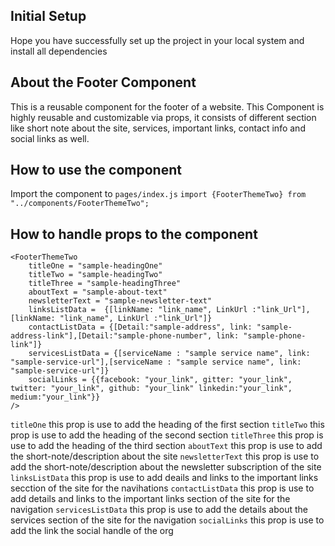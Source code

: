 ## Initial Setup

Hope you have successfully set up the project in your local system and install all dependencies

## About the Footer Component

This is a reusable component for the footer of a website. This Component is highly reusable and customizable via props, it consists of different section like short note about the site, services, important links, contact info and social links as well.

## How to use the component

Import the component to `pages/index.js`
`import {FooterThemeTwo} from "../components/FooterThemeTwo";`

## How to handle props to the component

```
<FooterThemeTwo
    titleOne = "sample-headingOne"
    titleTwo = "sample-headingTwo"
    titleThree = "sample-headingThree"
    aboutText = "sample-about-text"
    newsletterText = "sample-newsletter-text"
    linksListData =  {[linkName: "link_name", LinkUrl :"link_Url"],[linkName: "link_name", LinkUrl :"link_Url"]}
    contactListData = {[Detail:"sample-address", link: "sample-address-link"],[Detail:"sample-phone-number", link: "sample-phone-link"]}
    servicesListData = {[serviceName : "sample service name", link: "sample-service-url"],[serviceName : "sample service name", link: "sample-service-url"]}
    socialLinks = {{facebook: "your_link", gitter: "your_link", twitter: "your_link", github: "your_link" linkedin:"your_link", medium:"your_link"}}
/>
```

`titleOne` this prop is use to add the heading of the first section
`titleTwo` this prop is use to add the heading of the second section
`titleThree` this prop is use to add the heading of the third section
`aboutText` this prop is use to add the short-note/description about the site
`newsletterText` this prop is use to add the short-note/description about the newsletter subscription of the site
`linksListData` this prop is use to add deails and links to the important links secction of the site for the navihations
`contactListData` this prop is use to add details and links to the important links section of the site for the navigation
`servicesListData` this prop is use to add the details about the services section of the site for the navigation
`socialLinks` this prop is use to add the link the social handle of the org
